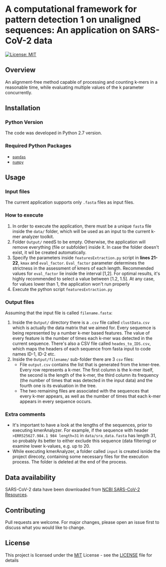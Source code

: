 # A computational framework for pattern detection 1 on unaligned sequences: An application on SARS-CoV-2 data
 [![License: MIT](https://img.shields.io/badge/License-MIT-yellow.svg)](https://opensource.org/licenses/MIT)

## Overview
An alignment-free method capable of processing and counting k-mers in a reasonable time, while evaluating multiple values of the k parameter concurrently.

## Installation

### Python Version
The code was developed in Python 2.7 version.

### Required Python Packages
- [`pandas`](https://pandas.pydata.org/getting_started.html) 
- [`numpy`](https://numpy.org/install/)

## Usage

### Input files
The current application supports only `.fasta` files as input files.

### How to execute
1. In order to execute the application, there must be a unique `fasta` file inside the `data/` folder, which will be used as an input to the current k-mer analyzer toolkit.
2. Folder `Output/` needS to be empty. Otherwise, the application will remove everything (file or subfolder) inside it. In case the folder doesn't exist, it wil be created automatically.
3. Specify the parameters inside `featuresExtraction.py` script in **lines 21-22**, `kmax` and `eval_factor`. `Eval_factor` parameter determines the strictness in the assessment of kmers of each length. Recommended values for `eval_factor` lie inside the interval [1,2]. For optimal results, it's highly recommended to select a value between [1.2, 1.5]. At any case, for values lower than 1, the application won't run properly
4. Execute the python script `featuresExtraction.py` 

### Output files
Assuming that the input file is called `filename.fasta`:

1. Inside the `Output/` directory there is a `.csv` file called `clustData.csv` which is actually the data matrix that we aimed for. Every sequemce is being represented by a number k-mer based features. The value of every feature is the number of times each k-mer was detected in the current sequence. There's also a CSV file called `heades_to_IDS.csv`, which maps the headers of each sequence from fasta input to code names ID-1, ID-2 etc.
2. Inside the `Output/filename/` sub-folder there are 3 `csv` files: 
   * File `output.csv` contains the list that is generated from the kmer-tree. Every row represents a k-mer. The first column is the k-mer itself, the second is the length of the k-mer, the third column its frequency (the number of times that was detected in the input data) and the fourth one is its evaluation in the tree. 
   * The two remaining files are associated with the sequences that every k-mer appears, as well as the number of times that each k-mer appears in every sequence occurs.

### Extra comments
- It's important to have a look at the lengths of the sequences, prior to executing kmerAnalyzer. For example, if the sequence with header `>ERR525627.984.1 984 length=31` in `data/sra_data.fasta` has length 31, so probably its better to either exclude this sequence (data filtering) or examine lower k-values, e.g. up to 20.
- While executing kmerAnalyzer, a folder called `input` is created isnide the project direcoty, containing some necessary files for the execution process. The folder is deleted at the end of the process.

## Data availability 

SARS-CoV-2 data have been downloaded from [NCBI SARS-CoV-2 Resources](https://www.ncbi.nlm.nih.gov/sars-cov-2/).

## Contributing

Pull requests are welcome. For major changes, please open an issue first to discuss what you would like to change.

## License

This project is licensed under the [MIT](https://opensource.org/licenses/MIT) License - see the [LICENSE](LICENSE) file for details
